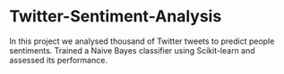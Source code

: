 # Twitter-Sentiment-Analysis
In this project we analysed thousand of Twitter tweets to predict people sentiments. Trained a Naive Bayes classifier using Scikit-learn and assessed its performance.
